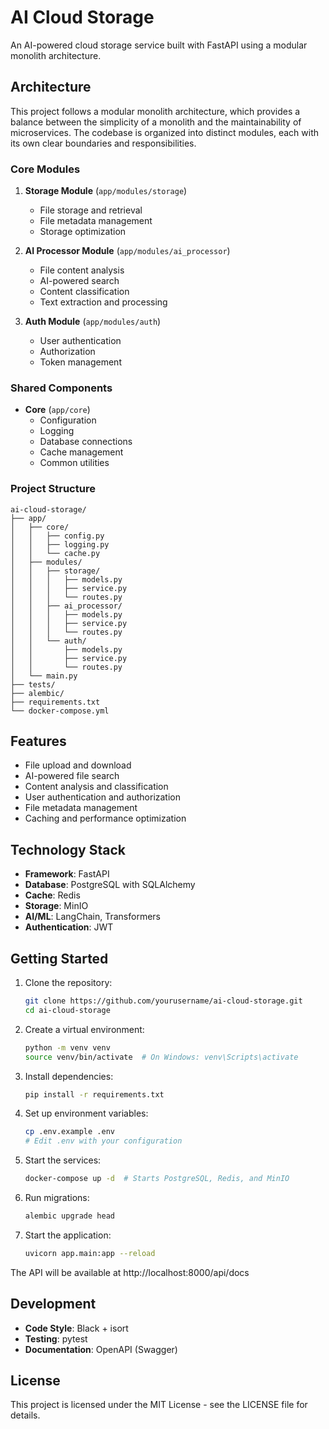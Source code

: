 # AI Cloud Storage

An AI-powered cloud storage service built with FastAPI using a modular monolith architecture.

## Architecture

This project follows a modular monolith architecture, which provides a balance between the simplicity of a monolith and the maintainability of microservices. The codebase is organized into distinct modules, each with its own clear boundaries and responsibilities.

### Core Modules

1. **Storage Module** (`app/modules/storage`)
   - File storage and retrieval
   - File metadata management
   - Storage optimization

2. **AI Processor Module** (`app/modules/ai_processor`)
   - File content analysis
   - AI-powered search
   - Content classification
   - Text extraction and processing

3. **Auth Module** (`app/modules/auth`)
   - User authentication
   - Authorization
   - Token management

### Shared Components

- **Core** (`app/core`)
  - Configuration
  - Logging
  - Database connections
  - Cache management
  - Common utilities

### Project Structure

```
ai-cloud-storage/
├── app/
│   ├── core/
│   │   ├── config.py
│   │   ├── logging.py
│   │   └── cache.py
│   ├── modules/
│   │   ├── storage/
│   │   │   ├── models.py
│   │   │   ├── service.py
│   │   │   └── routes.py
│   │   ├── ai_processor/
│   │   │   ├── models.py
│   │   │   ├── service.py
│   │   │   └── routes.py
│   │   └── auth/
│   │       ├── models.py
│   │       ├── service.py
│   │       └── routes.py
│   └── main.py
├── tests/
├── alembic/
├── requirements.txt
└── docker-compose.yml
```

## Features

- File upload and download
- AI-powered file search
- Content analysis and classification
- User authentication and authorization
- File metadata management
- Caching and performance optimization

## Technology Stack

- **Framework**: FastAPI
- **Database**: PostgreSQL with SQLAlchemy
- **Cache**: Redis
- **Storage**: MinIO
- **AI/ML**: LangChain, Transformers
- **Authentication**: JWT

## Getting Started

1. Clone the repository:
   ```bash
   git clone https://github.com/yourusername/ai-cloud-storage.git
   cd ai-cloud-storage
   ```

2. Create a virtual environment:
   ```bash
   python -m venv venv
   source venv/bin/activate  # On Windows: venv\Scripts\activate
   ```

3. Install dependencies:
   ```bash
   pip install -r requirements.txt
   ```

4. Set up environment variables:
   ```bash
   cp .env.example .env
   # Edit .env with your configuration
   ```

5. Start the services:
   ```bash
   docker-compose up -d  # Starts PostgreSQL, Redis, and MinIO
   ```

6. Run migrations:
   ```bash
   alembic upgrade head
   ```

7. Start the application:
   ```bash
   uvicorn app.main:app --reload
   ```

The API will be available at http://localhost:8000/api/docs

## Development

- **Code Style**: Black + isort
- **Testing**: pytest
- **Documentation**: OpenAPI (Swagger)

## License

This project is licensed under the MIT License - see the LICENSE file for details.